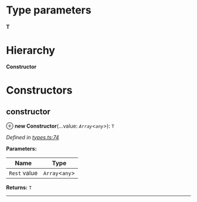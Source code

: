 

# Type parameters
#### T 
# Hierarchy

**Constructor**

# Constructors

<a id="constructor"></a>

##  constructor

⊕ **new Constructor**(...value: *`Array`<`any`>*): `T`

*Defined in [types.ts:74](https://github.com/polkadot-js/api/blob/eaea874/packages/types/src/types.ts#L74)*

**Parameters:**

| Name | Type |
| ------ | ------ |
| `Rest` value | `Array`<`any`> |

**Returns:** `T`

___

